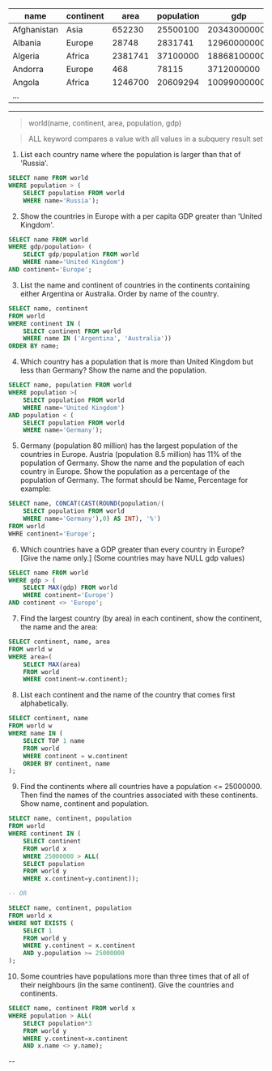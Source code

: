 
| name        | continent | area     | population | gdp          |
|-------------|-----------|----------|------------|--------------|
| Afghanistan |	Asia      | 652230   |	25500100  | 20343000000  |
| Albania     | Europe    | 28748    | 2831741    | 12960000000  |
| Algeria     | Africa    | 2381741  | 37100000   | 188681000000 |
| Andorra     | Europe    | 468      | 78115      | 3712000000   |
| Angola      | Africa    | 1246700  | 20609294   | 100990000000 |
|...                                                             |

---
> world(name, continent, area, population, gdp)

> ALL keyword compares a value with all values in a subquery result set 

1. List each country name where the population is larger than that of 'Russia'.
```sql
SELECT name FROM world
WHERE population > (
    SELECT population FROM world
    WHERE name='Russia');
```

2. Show the countries in Europe with a per capita GDP greater than 'United Kingdom'.
```sql
SELECT name FROM world
WHERE gdp/population> (
    SELECT gdp/population FROM world
    WHERE name='United Kingdom')
AND continent='Europe';
```

3. List the name and continent of countries in the continents containing either Argentina or Australia. Order by name of the country.
```sql
SELECT name, continent
FROM world
WHERE continent IN (
    SELECT continent FROM world
    WHERE name IN ('Argentina', 'Australia'))
ORDER BY name;
```

4. Which country has a population that is more than United Kingdom but less than Germany? Show the name and the population.
```sql
SELECT name, population FROM world
WHERE population >(
    SELECT population FROM world
    WHERE name='United Kingdom')
AND population < (
    SELECT population FROM world
    WHERE name='Germany');
```

5. Germany (population 80 million) has the largest population of the countries in Europe. Austria (population 8.5 million) has 11% of the population of Germany.
Show the name and the population of each country in Europe. Show the population as a percentage of the population of Germany.
The format should be Name, Percentage for example:
```sql
SELECT name, CONCAT(CAST(ROUND(population/(
    SELECT population FROM world
    WHERE name='Germany'),0) AS INT), '%')
FROM world
WHRE continent='Europe';
```

6. Which countries have a GDP greater than every country in Europe? [Give the name only.] (Some countries may have NULL gdp values)
```sql
SELECT name FROM world
WHERE gdp > (
    SELECT MAX(gdp) FROM world
    WHERE continent='Europe')
AND continent <> 'Europe';
```

7. Find the largest country (by area) in each continent, show the continent, the name and the area:
```sql
SELECT continent, name, area
FROM world w 
WHERE area=(
    SELECT MAX(area) 
    FROM world
    WHERE continent=w.continent);
```

8. List each continent and the name of the country that comes first alphabetically.
```sql
SELECT continent, name
FROM world w
WHERE name IN (
    SELECT TOP 1 name
    FROM world
    WHERE continent = w.continent
    ORDER BY continent, name
);

```

9. Find the continents where all countries have a population <= 25000000. Then find the names of the countries associated with these continents. Show name, continent and population.
```sql
SELECT name, continent, population
FROM world
WHERE continent IN (
    SELECT continent 
    FROM world x
    WHERE 25000000 > ALL(
    SELECT population 
    FROM world y 
    WHERE x.continent=y.continent));

-- OR

SELECT name, continent, population
FROM world x
WHERE NOT EXISTS (
    SELECT 1
    FROM world y
    WHERE y.continent = x.continent
    AND y.population >= 25000000
);
```

10. Some countries have populations more than three times that of all of their neighbours (in the same continent). Give the countries and continents.
```sql
SELECT name, continent FROM world x
WHERE population > ALL(
    SELECT population*3 
    FROM world y
    WHERE y.continent=x.continent 
    AND x.name <> y.name);
```
--
